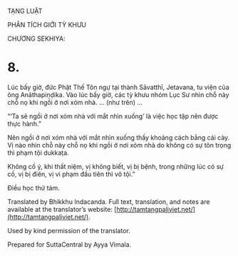  

TẠNG LUẬT

PHÂN TÍCH GIỚI TỲ KHƯU

CHƯƠNG SEKHIYA:

# 8.

Lúc bấy giờ, đức Phật Thế Tôn ngự tại thành Sāvatthī, Jetavana, tu viện của ông Anāthapiṇḍika. Vào lúc bấy giờ, các tỳ khưu nhóm Lục Sư nhìn chỗ này chỗ nọ khi ngồi ở nơi xóm nhà. … (như trên) …

“‘Ta sẽ ngồi ở nơi xóm nhà với mắt nhìn xuống’ là việc học tập nên được thực hành.”

Nên ngồi ở nơi xóm nhà với mắt nhìn xuống thấy khoảng cách bằng cái cày. Vị nào nhìn chỗ này chỗ nọ khi ngồi ở nơi xóm nhà do không có sự tôn trọng thì phạm tội dukkaṭa.

Không cố ý, khi thất niệm, vị không biết, vị bị bệnh, trong những lúc có sự cố, vị bị điên, vị vi phạm đầu tiên thì vô tội.”

Điều học thứ tám.

Translated by Bhikkhu Indacanda. Full text, translation, and notes are available at the translator’s website: [http://tamtangpaliviet.net/](http://tamtangpaliviet.net/).

Used by kind permission of the translator.

Prepared for SuttaCentral by Ayya Vimala.